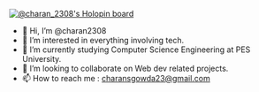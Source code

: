 [![@charan_2308's Holopin board](https://holopin.me/charan_2308)](https://holopin.io/@charan_2308)

- 👋 Hi, I’m @charan2308
- 👀 I’m interested in everything involving tech.
- 🌱 I’m currently studying Computer Science Engineering at PES University.
- 💞️ I’m looking to collaborate on Web dev related projects.
- 📫 How to reach me : charansgowda23@gmail.com

<!---
charan2308/charan2308 is a ✨ special ✨ repository because its `README.md` (this file) appears on your GitHub profile.
You can click the Preview link to take a look at your changes.
--->
